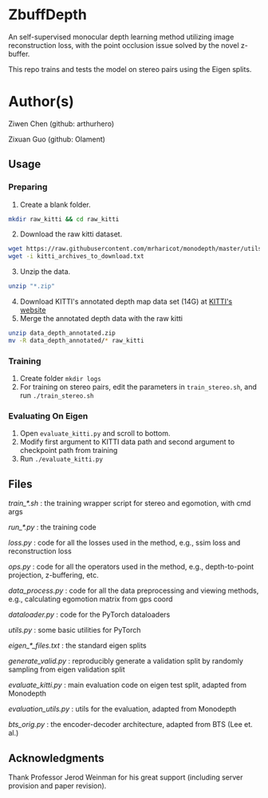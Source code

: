 # ZbuffDepth 
An self-supervised monocular depth learning method utilizing image 
reconstruction loss, with the point occlusion issue solved by the novel z-buffer.

This repo trains and tests the model on stereo pairs using the Eigen splits.

# Author(s) 

Ziwen Chen (github: arthurhero)

Zixuan Guo (github: Olament)

## Usage

### Preparing
1. Create a blank folder.
```sh
mkdir raw_kitti && cd raw_kitti
```
2. Download the raw kitti dataset.
```sh
wget https://raw.githubusercontent.com/mrharicot/monodepth/master/utils/kitti_archives_to_download.txt 
wget -i kitti_archives_to_download.txt
```
3. Unzip the data.
```sh
unzip "*.zip"
```
4. Download KITTI's annotated depth map data set (14G) at [KITTI's website](http://www.cvlibs.net/datasets/kitti/eval_depth_all.php)
5. Merge the annotated depth data with the raw kitti
```sh
unzip data_depth_annotated.zip
mv -R data_depth_annotated/* raw_kitti
```

### Training
1. Create folder `mkdir logs`
2. For training on stereo pairs, edit the parameters in `train_stereo.sh`, and run `./train_stereo.sh`

### Evaluating On Eigen
1. Open `evaluate_kitti.py` and scroll to bottom.
2. Modify first argument to KITTI data path and second argument to checkpoint path from training
2. Run `./evaluate_kitti.py`


## Files

*train_\*.sh*
:   the training wrapper script for stereo and egomotion, with cmd args

*run_\*.py*
:   the training code

*loss.py*
:   code for all the losses used in the method, e.g., ssim loss and reconstruction loss

*ops.py*
:   code for all the operators used in the method, e.g., depth-to-point projection, z-buffering, etc.

*data_process.py*
:   code for all the data preprocessing and viewing methods, e.g., calculating egomotion matrix from gps coord

*dataloader.py*
:   code for the PyTorch dataloaders

*utils.py*
:   some basic utilities for PyTorch

*eigen_\*_files.txt*
:   the standard eigen splits

*generate_valid.py*
:   reproducibly generate a validation split by randomly sampling from eigen validation split 

*evaluate_kitti.py*
:   main evaluation code on eigen test split, adapted from Monodepth

*evaluation_utils.py*
:   utils for the evaluation, adapted from Monodepth

*bts_orig.py*
:   the encoder-decoder architecture, adapted from BTS (Lee et. al.)


## Acknowledgments
Thank Professor Jerod Weinman for his great support (including server provision and paper revision).
